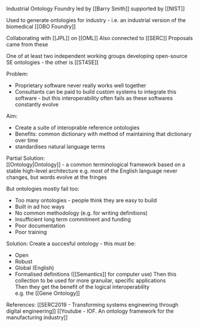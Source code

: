 Industrial Ontology Foundry
led by [[Barry Smith]]
supported by [[NIST]]

Used to generate ontologies for industry - i.e. an industrial version of the biomedical [[OBO Foundry]]

Collaborating with [[JPL]] on [[OML]]
Also connected to [[SERC]]
Proposals came from these

One of at least two independent working groups developing open-source SE ontologies - the other is [[ST4SE]]

Problem:
 - Proprietary software never really works well together
 - Consultants can be paid to build custom systems to integrate this software - but this interoperability often fails as these softwares constantly evolve

Aim:
 - Create a suite of interoprable reference ontologies
 - Benefits: common dictionary with method of maintaining that dictionary over time
 - standardises natural language terms


Partial Solution:		
[[Ontology|Ontology]] - a common terminological framework based on a stable high-level architecture
e.g. most of the English language never changes, but words evolve at the fringes	
		
But ontologies mostly fail too:
 - Too many ontologies - people think they are easy to build
 - Built in ad hoc ways
 - No common methodology (e.g. for writing definitions)
 - Insufficient long term commitment and funding
 - Poor documentation
 - Poor training

Solution:
Create a succesful ontology - this must be:
 - Open
 - Robust
 - Global (English)
 - Formalised definitions ([[Semantics]] for computer use)
Then this collection to be used for more granuilar, specific applications	
Then they get the benefit of the logical interoperability	
e.g. the [[Gene Ontology]]





References:
[[SERC2019 - Transforming systems engineering through digital engineering]]
[[Youtube - IOF. An ontology framework for the manufacturing industry]]


